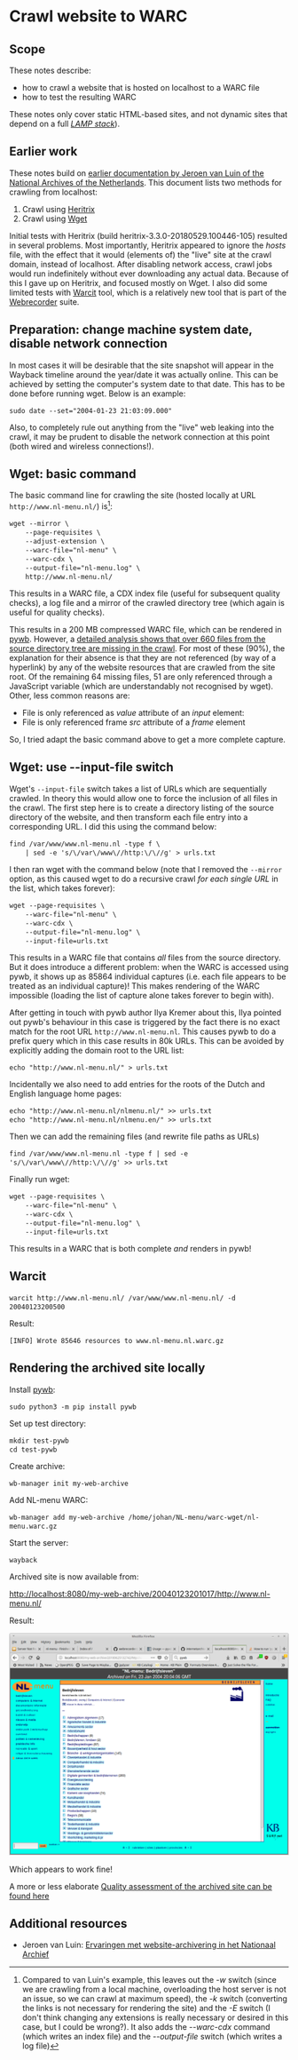 # Crawl website to WARC

## Scope

These notes describe:

- how to crawl a website that is hosted on localhost to a WARC file
- how to test the resulting WARC

These notes only cover static HTML-based sites, and not dynamic sites that depend on a full [*LAMP stack*](https://en.wikipedia.org/wiki/LAMP_(software_bundle))).

## Earlier work

These notes build on [earlier documentation by Jeroen van Luin of the National Archives of the Netherlands](http://docplayer.nl/17762647-Ervaringen-met-website-archivering-in-het-nationaal-archief.html). This document lists two methods for crawling from localhost:

1. Crawl using [Heritrix](https://github.com/internetarchive/heritrix3)
2. Crawl using [Wget](https://www.gnu.org/software/wget/)

Initial tests with Heritrix (build heritrix-3.3.0-20180529.100446-105) resulted in several problems. Most importantly, Heritrix appeared to ignore the *hosts* file, with the effect that it would  (elements of) the "live" site at the crawl domain, instead of localhost. After disabling network access, crawl jobs would run indefinitely without ever downloading any actual data. Because of this I gave up on Heritrix, and focused mostly on Wget. I also did some limited tests with [Warcit](https://github.com/webrecorder/warcit) tool, which is a relatively new tool that is part of the [Webrecorder](https://github.com/webrecorder) suite. 

## Preparation: change machine system date, disable network connection

In most cases it will be desirable that the site snapshot will appear in the Wayback timeline around the year/date it was actually online. This can be achieved by setting the computer's system date to that date. This has to be done before running wget. Below is an example:

    sudo date --set="2004-01-23 21:03:09.000"

Also, to completely rule out anything from the "live" web leaking into the crawl, it may be prudent to disable the network connection at this point (both wired and wireless connections!).

## Wget: basic command

The basic command line for crawling the site (hosted locally at URL `http://www.nl-menu.nl/`) is[^1]: 

    wget --mirror \
        --page-requisites \
        --adjust-extension \
        --warc-file="nl-menu" \
        --warc-cdx \
        --output-file="nl-menu.log" \
        http://www.nl-menu.nl/

This results in a WARC file, a CDX index file (useful for subsequent quality checks), a log file and a mirror of the crawled directory tree (which again is useful for quality checks).

This results in a 200 MB compressed WARC file, which can be rendered in [pywb](https://github.com/webrecorder/pywb). However, a [detailed analysis shows that over 660 files from the source directory tree are missing in the crawl](./qa-archived-site.md). For most of these (90%), the explanation for their absence is that they are not referenced (by way of a hyperlink) by any of the website resources that are crawled from the site root. Of the remaining 64 missing files, 51 are only referenced through a JavaScript variable (which are understandably not recognised by wget). Other, less common reasons are:

- File is only referenced as *value* attribute of an *input* element:
- File is only referenced frame *src* attribute of a *frame* element

So, I tried adapt the basic command above to get a more complete capture.

## Wget: use --input-file switch

Wget's `--input-file` switch takes a list of URLs which are sequentially crawled. In theory this would allow one to force the inclusion of all files in the crawl. The first step here is to create a directory listing of the source directory of the website, and then transform each file entry into a corresponding URL. I did this using the command below: 

    find /var/www/www.nl-menu.nl -type f \
        | sed -e 's/\/var\/www\//http:\/\//g' > urls.txt

I then ran wget with the command below (note that I removed the `--mirror` option, as this caused wget to do a recursive crawl *for each single URL* in the list, which takes forever):

    wget --page-requisites \
        --warc-file="nl-menu" \
        --warc-cdx \
        --output-file="nl-menu.log" \
        --input-file=urls.txt

This results in a WARC file that contains *all* files from the source directory. But it does introduce a different problem: when the WARC is accessed using pywb, it shows up as 85864 individual captures (i.e. each file appears to be treated as an individual capture)! This makes rendering of the WARC impossible (loading the list of capture alone takes forever to begin with). 

After getting in touch with pywb author Ilya Kremer about this, Ilya pointed out pywb's behaviour in this case is triggered by the fact there is no exact match for the root URL `http://www.nl-menu.nl`. This causes pywb to do a prefix query which in this case results in 80k URLs. This can be avoided by explicitly adding the domain root to the URL list:  

    echo "http://www.nl-menu.nl/" > urls.txt

Incidentally we also need to add entries for the roots of the Dutch and English language home pages:

    echo "http://www.nl-menu.nl/nlmenu.nl/" >> urls.txt
    echo "http://www.nl-menu.nl/nlmenu.en/" >> urls.txt

Then we can add the remaining files (and rewrite file paths as URLs)

    find /var/www/www.nl-menu.nl -type f | sed -e 's/\/var\/www\//http:\/\//g' >> urls.txt

Finally run wget:

    wget --page-requisites \
        --warc-file="nl-menu" \
        --warc-cdx \
        --output-file="nl-menu.log" \
        --input-file=urls.txt

This results in a WARC that is both complete *and* renders in pywb! 

## Warcit

    warcit http://www.nl-menu.nl/ /var/www/www.nl-menu.nl/ -d 20040123200500

Result:

    [INFO] Wrote 85646 resources to www.nl-menu.nl.warc.gz

## Rendering the archived site locally

Install [pywb](https://github.com/webrecorder/pywb):

    sudo python3 -m pip install pywb

Set up test directory:

    mkdir test-pywb
    cd test-pywb

Create archive:

    wb-manager init my-web-archive

Add NL-menu WARC:

    wb-manager add my-web-archive /home/johan/NL-menu/warc-wget/nl-menu.warc.gz

Start the server:

    wayback

Archived site is now available from:

<http://localhost:8080/my-web-archive/20040123201017/http://www.nl-menu.nl/>

Result:

![](./img/nl-menu-pywb.png)

Which appears to work fine!

A more or less elaborate [Quality assessment of the archived site can be found here](./qa-archived-site.md)

## Additional resources

- Jeroen van Luin: [Ervaringen met website-archivering in het Nationaal Archief](http://docplayer.nl/17762647-Ervaringen-met-website-archivering-in-het-nationaal-archief.html)

[^1]: Compared to van Luin's example, this leaves out the *-w* switch (since we are crawling from a local machine, overloading the host server is not an issue, so we can crawl at maximum speed), the *-k* switch (converting the links is not necessary for rendering the site) and the *-E* switch (I don't think changing any extensions is really necessary or desired in this case, but I could be wrong?). It also adds the *--warc-cdx* command (which writes an index file) and the *--output-file* switch (which writes a log file)
